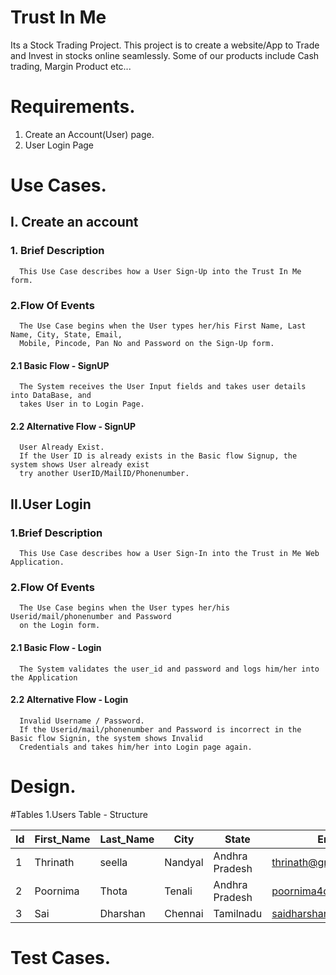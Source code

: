 # Trust In Me

Its a Stock Trading Project. This project is to create a website/App to Trade and Invest in stocks online seamlessly.
Some of our products include Cash trading, Margin Product etc...

# Requirements.
1. Create an Account(User) page.
2. User Login Page 

# Use Cases.

## I. Create an account

### 1. Brief Description
      This Use Case describes how a User Sign-Up into the Trust In Me form.
      
 ### 2.Flow Of Events
      The Use Case begins when the User types her/his First Name, Last Name, City, State, Email, 
      Mobile, Pincode, Pan No and Password on the Sign-Up form.
      
   #### 2.1 Basic Flow - SignUP
      The System receives the User Input fields and takes user details into DataBase, and 
      takes User in to Login Page.
      
   #### 2.2 Alternative Flow - SignUP
      User Already Exist. 
      If the User ID is already exists in the Basic flow Signup, the system shows User already exist 
      try another UserID/MailID/Phonenumber.
      
  ## II.User Login
 
 ### 1.Brief Description
      This Use Case describes how a User Sign-In into the Trust in Me Web Application.
      
 ### 2.Flow Of Events
      The Use Case begins when the User types her/his Userid/mail/phonenumber and Password      
      on the Login form.
      
   #### 2.1 Basic Flow - Login
      The System validates the user_id and password and logs him/her into the Application
      
   #### 2.2 Alternative Flow - Login
      Invalid Username / Password. 
      If the Userid/mail/phonenumber and Password is incorrect in the Basic flow Signin, the system shows Invalid 
      Credentials and takes him/her into Login page again.
# Design.

#Tables
1.Users Table - Structure

|Id| First_Name   | Last_Name   | City      |    State      |     Email_Id           |   Mobile  | PinCode  |   Pan_No     |Password|
|-| -------------  |-------------| ----------|-------------- |----------------------  |-----------|----------|------------  |--------  |
|1|  Thrinath      |  seella     |  Nandyal  |Andhra Pradesh |thrinath@gmail.com      |9581436061 |  518501  |              |abc@123   |
|2|  Poornima      |  Thota      |   Tenali  |Andhra Pradesh |poornima4dwbi@gmail.com |9666163164 |  522201  |  AMCPT5127D  |test@123  |
|3|  Sai           |  Dharshan   |  Chennai  |Tamilnadu      |saidharshan21@gmail.com |8056028700 |  600034  |  507DDFG56D  |master@123|
# Test Cases.
